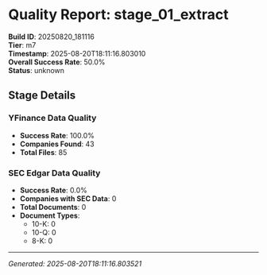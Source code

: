 # Quality Report: stage_01_extract

**Build ID**: 20250820_181116  
**Tier**: m7  
**Timestamp**: 2025-08-20T18:11:16.803010  
**Overall Success Rate**: 50.0%  
**Status**: unknown

## Stage Details

### YFinance Data Quality

- **Success Rate**: 100.0%
- **Companies Found**: 43
- **Total Files**: 85

### SEC Edgar Data Quality

- **Success Rate**: 0.0%
- **Companies with SEC Data**: 0
- **Total Documents**: 0
- **Document Types**:
  - 10-K: 0
  - 10-Q: 0
  - 8-K: 0

---
*Generated: 2025-08-20T18:11:16.803521*
